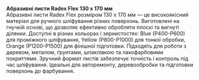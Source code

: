 **Абразивні листи Radex Flex 130 х 170 мм**  
Абразивні листи Radex Flex розміром 130 х 170 мм — це високоякісний матеріал для ручного шліфування різних поверхонь. Виготовлені на гнучкій основі, що дозволяє ефективно обробляти плоскі та вигнуті ділянки. Доступні в різних кольорах і зернистостях: Blue (P400-P600) для проміжного шліфування, Yellow (P800-P1000) для тонкої обробки, Orange (P1200-P1500) для фінішної підготовки. Підходять для роботи з деревом, металом, ґрунтами, шпаклівкою та лакофарбовими покриттями. Зручний формат листів забезпечує точність і контроль під час шліфування. Ідеальні для авторемонту, деревообробки та підготовки поверхонь до фарбування.